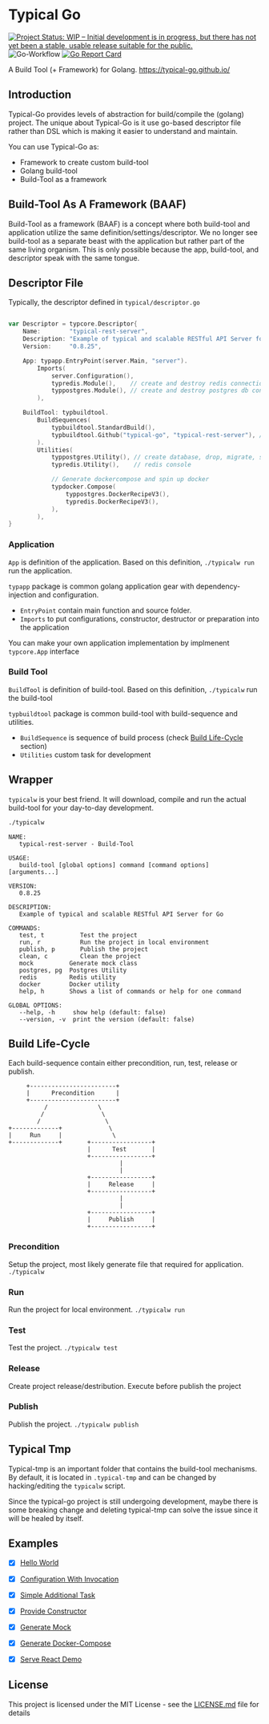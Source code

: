 # Typical Go

[![Project Status: WIP – Initial development is in progress, but there has not yet been a stable, usable release suitable for the public.](https://www.repostatus.org/badges/latest/wip.svg)](https://www.repostatus.org/#wip)
![Go-Workflow](https://github.com/typical-go/typical-go/workflows/Go/badge.svg)
[![Go Report Card](https://goreportcard.com/badge/github.com/typical-go/typical-go)](https://goreportcard.com/report/github.com/typical-go/typical-go)

A Build Tool (+ Framework) for Golang. <https://typical-go.github.io/>

## Introduction

Typical-Go provides levels of abstraction for build/compile the (golang) project. The unique about Typical-Go is it use go-based descriptor file rather than DSL which is making it easier to understand and maintain.

You can use Typical-Go as:
- Framework to create custom build-tool
- Golang build-tool
- Build-Tool as a framework 

## Build-Tool As A Framework (BAAF)

Build-Tool as a framework (BAAF) is a concept where both build-tool and application utilize the same definition/settings/descriptor. We no longer see build-tool as a separate beast with the application but rather part of the same living organism. This is only possible because the app, build-tool, and descriptor speak with the same tongue.

## Descriptor File

Typically, the descriptor defined in `typical/descriptor.go` 
```go

var Descriptor = typcore.Descriptor{
	Name:        "typical-rest-server",                                       // name of the project
	Description: "Example of typical and scalable RESTful API Server for Go", // description of the project
	Version:     "0.8.25",                                                    // version of the project

	App: typapp.EntryPoint(server.Main, "server").
		Imports(
			server.Configuration(), 
			typredis.Module(),    // create and destroy redis connection
			typpostgres.Module(), // create and destroy postgres db connection
		),

	BuildTool: typbuildtool.
		BuildSequences(
			typbuildtool.StandardBuild(),
			typbuildtool.Github("typical-go", "typical-rest-server"), // Create release to Github
		).
		Utilities(
			typpostgres.Utility(), // create database, drop, migrate, seed, etc.
			typredis.Utility(),    // redis console

			// Generate dockercompose and spin up docker
			typdocker.Compose(
				typpostgres.DockerRecipeV3(),
				typredis.DockerRecipeV3(),
			),
		),
}
```

### Application

`App` is definition of the application. Based on this definition, `./typicalw run` run the application.

`typapp` package is common golang application gear with dependency-injection and configuration. 
- `EntryPoint` contain main function and source folder. 
- `Imports` to put configurations, constructor, destructor or preparation into the application

You can make your own application implementation by implmenent `typcore.App` interface

### Build Tool

`BuildTool` is definition of build-tool. Based on this definition, `./typicalw` run the build-tool

`typbuildtool` package is common build-tool with build-sequence and utilities.
- `BuildSequence` is sequence of build process (check [Build Life-Cycle](#build-life-cycle) section)
- `Utilities` custom task for development


## Wrapper

`typicalw` is your best friend. It will download, compile and run the actual build-tool for your day-to-day development.

```bash
./typicalw
```

```
NAME:
   typical-rest-server - Build-Tool

USAGE:
   build-tool [global options] command [command options] [arguments...]

VERSION:
   0.8.25

DESCRIPTION:
   Example of typical and scalable RESTful API Server for Go

COMMANDS:
   test, t          Test the project
   run, r           Run the project in local environment
   publish, p       Publish the project
   clean, c         Clean the project
   mock          Generate mock class
   postgres, pg  Postgres Utility
   redis         Redis utility
   docker        Docker utility
   help, h       Shows a list of commands or help for one command

GLOBAL OPTIONS:
   --help, -h     show help (default: false)
   --version, -v  print the version (default: false)
```

## Build Life-Cycle

Each build-sequence contain either precondition, run, test, release or publish. 

```
     +------------------------+          
     |      Precondition      |          
     +------------------------+          
          /              \               
         /                \              
        /                  \             
+-------------+             \            
|     Run     |              \           
+-------------+       +-----------------+
                      |      Test       |
                      +-----------------+
                               |         
                               |         
                      +-----------------+
                      |     Release     |
                      +-----------------+
                               |         
                               |         
                      +-----------------+
                      |     Publish     |
                      +-----------------+
```

### Precondition 

Setup the project, most likely generate file that required for application.  `./typicalw`

### Run

Run the project for local environment. `./typicalw run` 

### Test

Test the project. `./typicalw test`

### Release

Create project release/destribution. Execute before publish the project

### Publish

Publish the project. `./typicalw publish` 


## Typical Tmp

Typical-tmp is an important folder that contains the build-tool mechanisms. By default, it is located in `.typical-tmp` and can be changed by hacking/editing the `typicalw` script.

Since the typical-go project is still undergoing development, maybe there is some breaking change and deleting typical-tmp can solve the issue since it will be healed by itself.



## Examples

- [x] [Hello World](https://github.com/typical-go/typical-go/tree/master/examples/hello-world)
- [x] [Configuration With Invocation](https://github.com/typical-go/typical-go/tree/master/examples/configuration-with-invocation)
- [x] [Simple Additional Task](https://github.com/typical-go/typical-go/tree/master/examples/simple-additional-task)
- [x] [Provide Constructor](https://github.com/typical-go/typical-go/tree/master/examples/provide-constructor)
- [x] [Generate Mock](https://github.com/typical-go/typical-go/tree/master/examples/generate-mock)
- [x] [Generate Docker-Compose](https://github.com/typical-go/typical-go/tree/master/examples/generate-docker-compose)
- [x] [Serve React Demo](https://github.com/typical-go/typical-go/tree/master/examples/serve-react-demo)



## License

This project is licensed under the MIT License - see the [LICENSE.md](LICENSE.md) file for details




